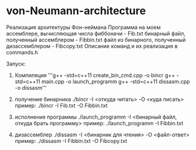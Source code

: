 # von-Neumann-architecture
Реализация архитектуры Фон-неймана
Программа на моем ассемблере, вычисляющая числа фиббоначи - Fib.txt
бинарный файл, полученный ассемблером - Fibbin.txt
файл из бинарного, полученный дизассемблером - Fibcopy.txt
Описание команд и их реализация в commands.h

Запуск:
1) Компиляция
'''g++ -std=c++11 create_bin_cmd.cpp -o bincr
g++ -std=c++11 main.cpp -o launch_programm
g++ -std=c++11 dissasm.cpp -o dissasm'''

2) получение бинарника
./bincr -I <откуда читать> -O <куда писать> 
пример:
./bincr -I Fib.txt -O Fibbin.txt

3) исполнение программы
./launch_programm -I <бинарный файл, откуда брать программу>
пример:
./launch_programm -I Fibbin.txt

4) дизассемблер
./dissasm -I <бинарник для чтения> -O <файл-ответ>
пример:
./dissasm -I Fibbin.txt -O Fibcopy.txt
